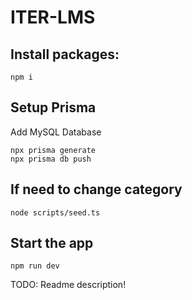 # ITER-LMS

## Install packages:
```
npm i
```

## Setup Prisma
Add MySQL Database
```
npx prisma generate
npx prisma db push
```

## If need to change category
```
node scripts/seed.ts
```

## Start the app
```
npm run dev
```

TODO: Readme description! 